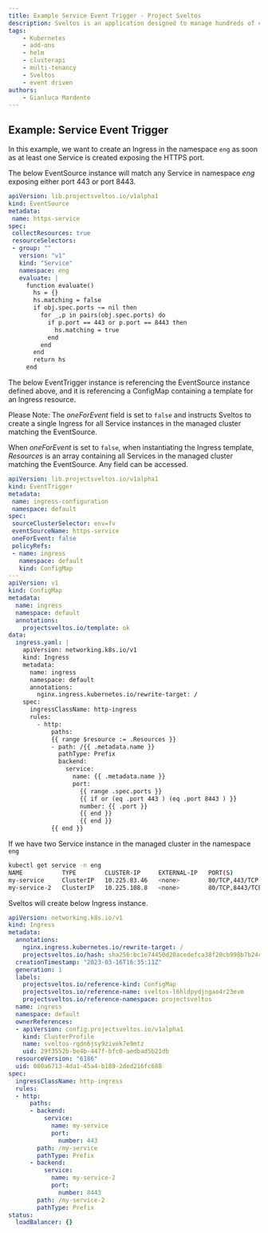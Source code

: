 ```yaml
---
title: Example Service Event Trigger - Project Sveltos
description: Sveltos is an application designed to manage hundreds of clusters by providing declarative APIs to deploy Kubernetes add-ons across multiple clusters.
tags:
    - Kubernetes
    - add-ons
    - helm
    - clusterapi
    - multi-tenancy
    - Sveltos
    - event driven
authors:
    - Gianluca Mardente
---
```


## Example: Service Event Trigger

In this example, we want to create an Ingress in the namespace `eng` as soon as at least one Service is created exposing the HTTPS port.

The below EventSource instance will match any Service in namespace *eng* exposing either port 443 or port 8443.

```yaml
apiVersion: lib.projectsveltos.io/v1alpha1
kind: EventSource
metadata:
 name: https-service
spec:
 collectResources: true
 resourceSelectors:
 - group: ""
   version: "v1"
   kind: "Service"
   namespace: eng
   evaluate: |
     function evaluate()
       hs = {}
       hs.matching = false
       if obj.spec.ports ~= nil then
         for _,p in pairs(obj.spec.ports) do
           if p.port == 443 or p.port == 8443 then
             hs.matching = true
           end
         end
       end
       return hs
     end
```

The below EventTrigger instance is referencing the EventSource instance defined above, and it is referencing a ConfigMap containing a template for an Ingress resource.

Please Note: The *oneForEvent* field is set to `false` and instructs Sveltos to create a single Ingress for all Service instances in the managed cluster matching the EventSource.

When *oneForEvent* is set to `false`, when instantiating the Ingress template, *Resources* is an array containing all Services in the managed cluster matching the EventSource. Any field can be accessed.

```yaml
apiVersion: lib.projectsveltos.io/v1alpha1
kind: EventTrigger
metadata:
 name: ingress-configuration
 namespace: default
spec:
 sourceClusterSelector: env=fv
 eventSourceName: https-service
 oneForEvent: false
 policyRefs:
 - name: ingress
   namespace: default
   kind: ConfigMap
---
apiVersion: v1
kind: ConfigMap
metadata:
  name: ingress
  namespace: default
  annotations:
    projectsveltos.io/template: ok
data:
  ingress.yaml: |
    apiVersion: networking.k8s.io/v1
    kind: Ingress
    metadata:
      name: ingress
      namespace: default
      annotations:
        nginx.ingress.kubernetes.io/rewrite-target: /
    spec:
      ingressClassName: http-ingress
      rules:
        - http:
            paths:
            {{ range $resource := .Resources }}
            - path: /{{ .metadata.name }}
              pathType: Prefix
              backend:
                service:
                  name: {{ .metadata.name }}
                  port:
                    {{ range .spec.ports }}
                    {{ if or (eq .port 443 ) (eq .port 8443 ) }}
                    number: {{ .port }}
                    {{ end }}
                    {{ end }}
            {{ end }}
```

If we have two Service instance in the managed cluster in the namespace `eng`

```bash
kubectl get service -n eng
NAME           TYPE        CLUSTER-IP     EXTERNAL-IP   PORT(S)           AGE
my-service     ClusterIP   10.225.83.46   <none>        80/TCP,443/TCP    15m
my-service-2   ClusterIP   10.225.108.8   <none>        80/TCP,8443/TCP   14m
```

Sveltos will create below Ingress instance.

```yaml
apiVersion: networking.k8s.io/v1
kind: Ingress
metadata:
  annotations:
    nginx.ingress.kubernetes.io/rewrite-target: /
    projectsveltos.io/hash: sha256:bc1e74450d20acedefca38f20cb998b7b24c12ac34e4b501d19b617568926140
  creationTimestamp: "2023-03-16T16:35:11Z"
  generation: 1
  labels:
    projectsveltos.io/reference-kind: ConfigMap
    projectsveltos.io/reference-name: sveltos-l6hldpydjngao4r23evm
    projectsveltos.io/reference-namespace: projectsveltos
  name: ingress
  namespace: default
  ownerReferences:
  - apiVersion: config.projectsveltos.io/v1alpha1
    kind: ClusterProfile
    name: sveltos-rgdn6jsy9zivek7e9mtz
    uid: 29f3552b-be4b-447f-bfc0-aedbad5b21db
  resourceVersion: "6186"
  uid: 080a6713-4da1-45a4-b189-2ded216fc688
spec:
  ingressClassName: http-ingress
  rules:
  - http:
      paths:
      - backend:
          service:
            name: my-service
            port:
              number: 443
        path: /my-service
        pathType: Prefix
      - backend:
          service:
            name: my-service-2
            port:
              number: 8443
        path: /my-service-2
        pathType: Prefix
status:
  loadBalancer: {}
```
